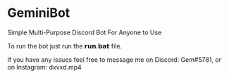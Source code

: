 # GeminiBot
Simple Multi-Purpose Discord Bot For Anyone to Use

To run the bot just run the 𝗿𝘂𝗻.𝗯𝗮𝘁 file.

If you have any issues feel free to message me on Discord: Gem#5781, or on Instagram: dxvxd.mp4
